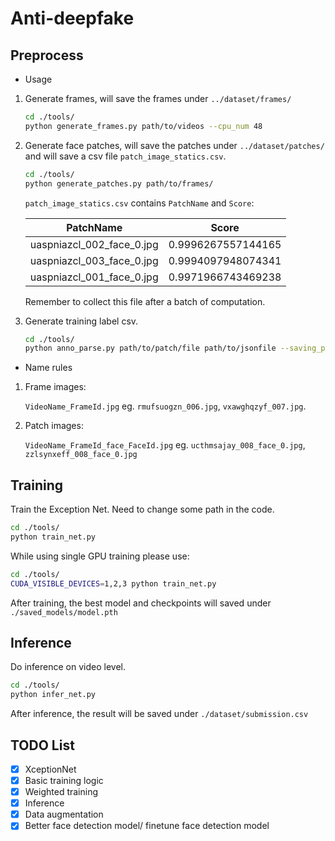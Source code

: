 # Anti-deepfake

## Preprocess

- Usage

1. Generate frames, will save the frames under `../dataset/frames/`

   ```bash
   cd ./tools/
   python generate_frames.py path/to/videos --cpu_num 48
   ```

2. Generate face patches, will save the patches under `../dataset/patches/` and will save a csv file `patch_image_statics.csv`.

   ```bash
   cd ./tools/
   python generate_patches.py path/to/frames/
   ```

   `patch_image_statics.csv` contains `PatchName` and `Score`:

   | PatchName                 | Score              |
   | ------------------------- | ------------------ |
   | uaspniazcl_002_face_0.jpg | 0.9996267557144165 |
   | uaspniazcl_003_face_0.jpg | 0.9994097948074341 |
   | uaspniazcl_001_face_0.jpg | 0.9971966743469238 |

   Remember to collect this file after a batch of computation.
   
3. Generate training label csv.

   ```bash
   cd ./tools/
   python anno_parse.py path/to/patch/file path/to/jsonfile --saving_path path/to/save
   ```

- Name rules

1. Frame images:

   `VideoName_FrameId.jpg` eg. `rmufsuogzn_006.jpg`,  `vxawghqzyf_007.jpg`.

2. Patch images:

   `VideoName_FrameId_face_FaceId.jpg` eg. `ucthmsajay_008_face_0.jpg`, `zzlsynxeff_008_face_0.jpg`

## Training

Train the Exception Net. Need to change some path in the code.

```bash
cd ./tools/
python train_net.py
```

While using single GPU training please use:

```bash
cd ./tools/
CUDA_VISIBLE_DEVICES=1,2,3 python train_net.py
```

After training, the best model and checkpoints will saved under `./saved_models/model.pth`

## Inference

Do inference on video level.

```bash
cd ./tools/
python infer_net.py
```

After inference, the result will be saved under `./dataset/submission.csv`

## TODO List

- [x] XceptionNet
- [x] Basic training logic
- [x] Weighted training
- [x] Inference
- [x] Data augmentation
- [x] Better face detection model/ finetune face detection model